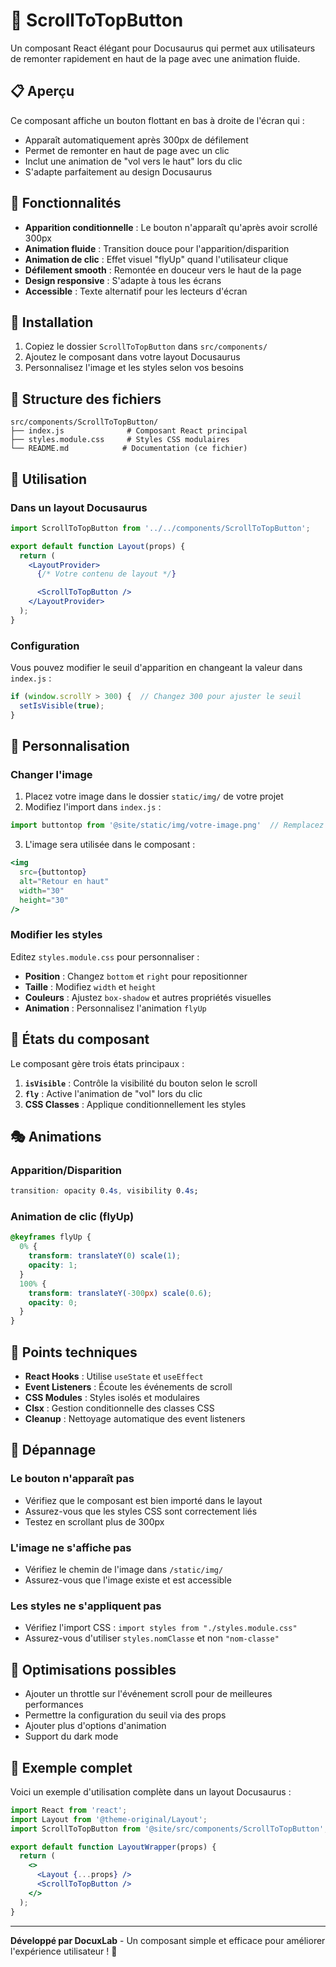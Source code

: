 # 🚀 ScrollToTopButton

Un composant React élégant pour Docusaurus qui permet aux utilisateurs de remonter rapidement en haut de la page avec une animation fluide.

## 📋 Aperçu

Ce composant affiche un bouton flottant en bas à droite de l'écran qui :
- Apparaît automatiquement après 300px de défilement
- Permet de remonter en haut de page avec un clic
- Inclut une animation de "vol vers le haut" lors du clic
- S'adapte parfaitement au design Docusaurus

## 🎯 Fonctionnalités

- **Apparition conditionnelle** : Le bouton n'apparaît qu'après avoir scrollé 300px
- **Animation fluide** : Transition douce pour l'apparition/disparition
- **Animation de clic** : Effet visuel "flyUp" quand l'utilisateur clique
- **Défilement smooth** : Remontée en douceur vers le haut de la page
- **Design responsive** : S'adapte à tous les écrans
- **Accessible** : Texte alternatif pour les lecteurs d'écran

## 🔧 Installation

1. Copiez le dossier `ScrollToTopButton` dans `src/components/`
2. Ajoutez le composant dans votre layout Docusaurus
3. Personnalisez l'image et les styles selon vos besoins

## 📁 Structure des fichiers

```
src/components/ScrollToTopButton/
├── index.js              # Composant React principal
├── styles.module.css     # Styles CSS modulaires
└── README.md            # Documentation (ce fichier)
```

## 🚀 Utilisation

### Dans un layout Docusaurus

```jsx
import ScrollToTopButton from '../../components/ScrollToTopButton';

export default function Layout(props) {
  return (
    <LayoutProvider>
      {/* Votre contenu de layout */}

      <ScrollToTopButton />
    </LayoutProvider>
  );
}
```

### Configuration

Vous pouvez modifier le seuil d'apparition en changeant la valeur dans `index.js` :

```javascript
if (window.scrollY > 300) {  // Changez 300 pour ajuster le seuil
  setIsVisible(true);
}
```

## 🎨 Personnalisation

### Changer l'image

1. Placez votre image dans le dossier `static/img/` de votre projet
2. Modifiez l'import dans `index.js` :

```jsx
import buttontop from '@site/static/img/votre-image.png'  // Remplacez par votre image
```

3. L'image sera utilisée dans le composant :

```jsx
<img
  src={buttontop}
  alt="Retour en haut"
  width="30"
  height="30"
/>
```

### Modifier les styles

Editez `styles.module.css` pour personnaliser :

- **Position** : Changez `bottom` et `right` pour repositionner
- **Taille** : Modifiez `width` et `height`
- **Couleurs** : Ajustez `box-shadow` et autres propriétés visuelles
- **Animation** : Personnalisez l'animation `flyUp`

## 🔄 États du composant

Le composant gère trois états principaux :

1. **`isVisible`** : Contrôle la visibilité du bouton selon le scroll
2. **`fly`** : Active l'animation de "vol" lors du clic
3. **CSS Classes** : Applique conditionnellement les styles

## 🎭 Animations

### Apparition/Disparition
```css
transition: opacity 0.4s, visibility 0.4s;
```

### Animation de clic (flyUp)
```css
@keyframes flyUp {
  0% {
    transform: translateY(0) scale(1);
    opacity: 1;
  }
  100% {
    transform: translateY(-300px) scale(0.6);
    opacity: 0;
  }
}
```

## 🎯 Points techniques

- **React Hooks** : Utilise `useState` et `useEffect`
- **Event Listeners** : Écoute les événements de scroll
- **CSS Modules** : Styles isolés et modulaires
- **Clsx** : Gestion conditionnelle des classes CSS
- **Cleanup** : Nettoyage automatique des event listeners

## 🐛 Dépannage

### Le bouton n'apparaît pas
- Vérifiez que le composant est bien importé dans le layout
- Assurez-vous que les styles CSS sont correctement liés
- Testez en scrollant plus de 300px

### L'image ne s'affiche pas
- Vérifiez le chemin de l'image dans `/static/img/`
- Assurez-vous que l'image existe et est accessible

### Les styles ne s'appliquent pas
- Vérifiez l'import CSS : `import styles from "./styles.module.css"`
- Assurez-vous d'utiliser `styles.nomClasse` et non `"nom-classe"`

## 🚀 Optimisations possibles

- Ajouter un throttle sur l'événement scroll pour de meilleures performances
- Permettre la configuration du seuil via des props
- Ajouter plus d'options d'animation
- Support du dark mode

## 📝 Exemple complet

Voici un exemple d'utilisation complète dans un layout Docusaurus :

```jsx
import React from 'react';
import Layout from '@theme-original/Layout';
import ScrollToTopButton from '@site/src/components/ScrollToTopButton';

export default function LayoutWrapper(props) {
  return (
    <>
      <Layout {...props} />
      <ScrollToTopButton />
    </>
  );
}
```

---

**Développé par DocuxLab** - Un composant simple et efficace pour améliorer l'expérience utilisateur ! 🎉